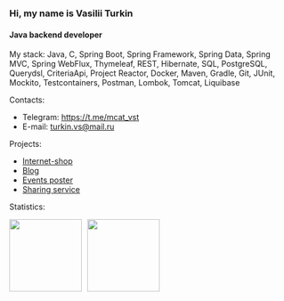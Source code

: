 ### Hi, my name is Vasilii Turkin

#### Java backend developer

My stack: Java, C, Spring Boot, Spring Framework, Spring Data, Spring MVC, Spring WebFlux, Thymeleaf, REST, Hibernate, SQL, PostgreSQL, Querydsl, CriteriaApi, Project Reactor, Docker, Maven, Gradle, Git, JUnit, Mockito, Testcontainers, Postman, Lombok, Tomcat, Liquibase  

Contacts:
* Telegram: https://t.me/mcat_vst
* E-mail: turkin.vs@mail.ru

Projects: 
* [Internet-shop](https://github.com/mrchcat/secure_shop)
* [Blog](https://github.com/mrchcat/myblog)
* [Events poster](https://github.com/mrchcat/java-explore-with-me)
* [Sharing service](https://github.com/mrchcat/java-shareit)


Statistics:
<div>
<a href="https://github-readme-stats.vercel.app/api?username=mrchcat&hide=contribs&show_icons=true">
  <img  align="left" height="130" style="margin-right: 10px" src="https://github-readme-stats.vercel.app/api?username=mrchcat&hide=contribs&show_icons=true" />
</a>
<a href="https://github-readme-stats.vercel.app/api/top-langs/?username=mrchcat&layout=compact">
  <img align="left" height="130" src="https://github-readme-stats.vercel.app/api/top-langs/?username=mrchcat&layout=compact" />
</a>
</div>

